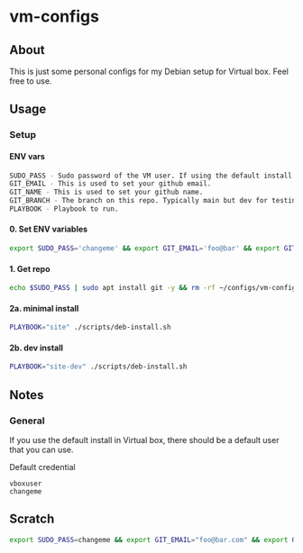 # vm-configs

## About

This is just some personal configs for my Debian setup for Virtual box. Feel free to use. 



## Usage

### Setup

#### ENV vars

```sh
SUDO_PASS - Sudo password of the VM user. If using the default install it shoul be changeme.
GIT_EMAIL - This is used to set your github email.
GIT_NAME - This is used to set your github name.
GIT_BRANCH - The branch on this repo. Typically main but dev for testing out new features.
PLAYBOOK - Playbook to run.
```

#### 0. Set ENV variables

```sh
export SUDO_PASS='changeme' && export GIT_EMAIL='foo@bar' && export GIT_NAME='Hubert Wong' && export GIT_BRANCH='main'
```

#### 1. Get repo

```sh
echo $SUDO_PASS | sudo apt install git -y && rm -rf ~/configs/vm-configs && mkdir ~/configs/ && cd ~/configs/ && git clone https://github.com/hubertwwong/vm-configs.git && cd vm-configs && git checkout $GIT_BRANCH
```

#### 2a. minimal install

```sh
PLAYBOOK="site" ./scripts/deb-install.sh
```

#### 2b. dev install

```sh
PLAYBOOK="site-dev" ./scripts/deb-install.sh
```

## Notes

### General

If you use the default install in Virtual box, there should be a default user that you can use.

Default credential

```
vboxuser
changeme
```

## Scratch

```sh
export SUDO_PASS=changeme && export GIT_EMAIL="foo@bar.com" && export GIT_NAME="Hubert Wong" && rm -rf ~/zzz/xubuntuDesktopConfig && mkdir -p ~/zzz/xubuntuDesktopConfig && cd ~/zzz/xubuntuDesktopConfig && echo $SUDO_PASS | sudo -S apt update && echo $SUDO_PASS | sudo -S apt -y upgrade && echo $SUDO_PASS | sudo -S apt -y autoclean && echo $SUDO_PASS | sudo -S apt -y autoremove && echo $SUDO_PASS | sudo -S apt -y install ansible git && git clone https://github.com/hubertwwong/xubuntuDesktopConfig.git . && ansible-playbook -v --extra-vars "ansible_become_pass=$SUDO_PASS" prod/initialSetup/site-deb.yaml
```